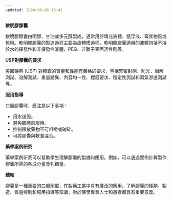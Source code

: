 ```yaml
---
updated: 2024-06-06 10:41
---
```



**軟明膠膠囊**

軟明膠膠囊由明膠、甘油或多元醇製成，通常用於填充液體、懸浮液、膏狀物質或乾粉。軟明膠膠囊的製造過程主要為旋轉模過程。軟明膠膠囊適用的液體包括不溶於水的揮發性和非揮發性液體、PEG、非離子表面活性劑等。

**USP對膠囊的要求**

美國藥典 (USP) 對膠囊的質量和性能有嚴格的要求，包括緊密封閉、防光、崩解測試、溶解測試、重量變異、內容均一性、標籤要求、穩定性測試和濕氣滲透測試等。

**服用指導**

口服膠囊時，應注意以下事項：

- 用水送服。
- 避免臨睡前服用。
- 控制釋放藥物不可咀嚼或破碎。
- 可將膠囊與軟食混合。

**藥學案例研究**

藥學案例研究可以幫助學生理解膠囊的製備和應用。例如，可以通過實例計算製作膠囊所需的各成分量及乳糖量。

**總結**

膠囊是一種重要的口服劑型，在製藥工業中具有廣泛的應用。了解膠囊的種類、製造、質量控制和服用指導等知識，對於藥學專業人士和患者都具有重要意義。